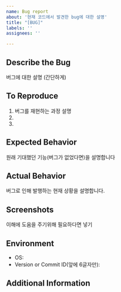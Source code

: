 ```yaml
---
name: Bug report
about: '현재 코드에서 발견한 bug에 대한 설명'
title: "[BUG]"
labels: ''
assignees: ''

---
```



## Describe the Bug
버그에 대한 설명 (간단하게)


## To Reproduce
1. 버그를 재현하는 과정 설명
2.
3.


## Expected Behavior
원래 기대했던 기능(버그가 없었다면)을 설명합니다


## Actual Behavior
버그로 인해 발행하는 현재 상황을 설명합니다.


## Screenshots
이해에 도움을 주기위해 필요하다면 넣기


## Environment
- OS:
- Version or Commit ID(앞에 6글자만):


## Additional Information
